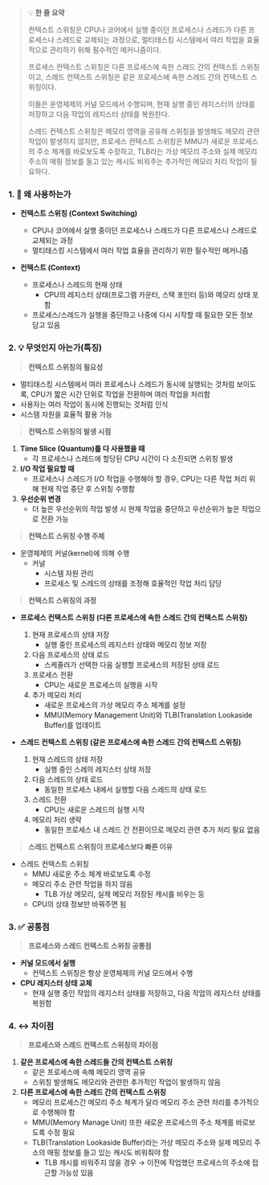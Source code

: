 > 💡 **한 줄 요약**
>
> 컨텍스트 스위칭은 CPU나 코어에서 실행 중이던 프로세스나 스레드가 다른 프로세스나 스레드로 교체되는 과정으로, 멀티태스킹 시스템에서 여러 작업을 효율적으로 관리하기 위해 필수적인 메커니즘이다.
>
> 프로세스 컨텍스트 스위칭은 다른 프로세스에 속한 스레드 간의 컨텍스트 스위칭이고, 스레드 컨텍스트 스위칭은 같은 프로세스에 속한 스레드 간의 컨텍스트 스위칭이다.
>
> 이들은 운영체제의 커널 모드에서 수행되며, 현재 실행 중인 레지스터의 상태를 저장하고 다음 작업의 레지스터 상태를 복원한다.
>
> 스레드 컨텍스트 스위칭은 메모리 영역을 공유해 스위칭을 발생해도 메모리 관련 작업이 발생하지 않지만, 프로세스 컨텍스트 스위칭은 MMU가 새로운 프로세스의 주소 체계를 바로보도록 수정하고, TLB라는 가상 메모리 주소와 실제 메모리 주소의 매핑 정보를 들고 있는 캐시도 비워주는 추가적인 메모리 처리 작업이 필요하다.

### 1. 🤔 왜 사용하는가

- **컨텍스트 스위칭 (Context Switching)**

  - CPU나 코어에서 실행 중이던 프로세스나 스레드가 다른 프로세스나 스레드로 교체되는 과정
  - 멀티태스킹 시스템에서 여러 작업 효율을 관리하기 위한 필수적인 메커니즘

- **컨텍스트 (Context)**
  - 프로세스나 스레드의 현재 상태
    - CPU의 레지스터 상태(프로그램 카운터, 스택 포인터 등)와 메모리 상태 포함
  - 프로세스/스레드가 실행을 중단하고 나중에 다시 시작할 때 필요한 모든 정보 담고 있음

### 2. 💡 무엇인지 아는가(특징)

> **컨텍스트 스위칭의 필요성**

- 멀티태스킹 시스템에서 여러 프로세스나 스레드가 동시에 실행되는 것처럼 보이도록,
  CPU가 짧은 시간 단위로 작업을 전환하며 여러 작업을 처리함
- 사용자는 여러 작업이 동시에 진행되는 것처럼 인식
- 시스템 자원을 효율적 활용 가능

> **컨텍스트 스위칭의 발생 시점**

1. **Time Slice (Quantum)를 다 사용했을 때**
   - 각 프로세스나 스레드에 할당된 CPU 시간이 다 소진되면 스위칭 발생
2. **I/O 작업 필요할 때**
   - 프로세스나 스레드가 I/O 작업을 수행해야 할 경우, CPU는 다른 작업 처리 위해 현재 작업 중단 후 스위칭 수행함
3. **우선순위 변경**
   - 더 높은 우선순위의 작업 발생 시 현재 작업을 중단하고 우선순위가 높은 작업으로 전환 가능

> **컨텍스트 스위칭 수행 주체**

- 운영체제의 커널(kernel)에 의해 수행
  - 커널
    - 시스템 자원 관리
    - 프로세스 및 스레드의 상태를 조정해 효율적인 작업 처리 담당

> **컨텍스트 스위칭의 과정**

- **프로세스 컨텍스트 스위칭 (다른 프로세스에 속한 스레드 간의 컨텍스트 스위칭)**

  1. 현재 프로세스의 상태 저장
     - 실행 중인 프로세스의 레지스터 상태와 메모리 정보 저장
  2. 다음 프로세스의 상태 로드
     - 스케줄러가 선택한 다음 실행할 프로세스의 저장된 상태 로드
  3. 프로세스 전환
     - CPU는 새로운 프로세스의 실행을 시작
  4. 추가 메모리 처리
     - 새로운 프로세스의 가상 메모리 주소 체계를 설정
     - MMU(Memory Management Unit)와 TLB(Translation Lookaside Buffer)를 업데이트

- **스레드 컨텍스트 스위칭 (같은 프로세스에 속한 스레드 간의 컨텍스트 스위칭)**
  1. 현재 스레드의 상태 저장
     - 실행 중인 스레의 레지스터 상태 저장
  2. 다음 스레드의 상태 로드
     - 동일한 프로세스 내에서 실행할 다음 스레드의 상태 로드
  3. 스레드 전환
     - CPU는 새로운 스레드의 실행 시작
  4. 메모리 처리 생략
     - 동일한 프로세스 내 스레드 간 전환이므로 메모리 관련 추가 처리 필요 없음

> **스레드 컨텍스트 스위칭이 프로세스보다 빠른 이유**

- 스레드 컨텍스트 스위칭
  - MMU 새로운 주소 체계 바로보도록 수정
  - 메모리 주소 관련 작업을 하지 않음
    - TLB 가상 메모리, 실제 메모리 저장된 캐시를 비우는 등
  - CPU의 상태 정보만 바꿔주면 됨

### 3. ✅ 공통점

> **프로세스와 스레드 컨텍스트 스위칭 공통점**

- **커널 모드에서 실행**
  - 컨텍스트 스위칭은 항상 운영체제의 커널 모드에서 수행
- **CPU 레지스터 상태 교체**
  - 현재 실행 중인 작업의 레지스터 상태를 저장하고, 다음 작업의 레지스터 상태를 복원함

### 4. ↔️ 차이점

> **프로세스와 스레드 컨텍스트 스위칭의 차이점**

1. **같은 프로세스에 속한 스레드들 간의 컨텍스트 스위칭**
   - 같은 프로세스에 속해 메모리 영역 공유
   - 스위칭 발생해도 메모리와 관련한 추가적인 작업이 발생하지 않음
2. **다른 프로세스에 속한 스레드 간의 컨텍스트 스위칭**
   - 메모리 프로세스간 메모리 주소 체계가 달라 메모리 주소 관련 처리를 추가적으로 수행해야 함
   - MMU(Memory Manage Unit) 또한 새로운 프로세스의 주소 체계를 바로보도록 수정 필요
   - TLB(Translation Lookaside Buffer)라는 가상 메모리 주소와 실제 메모리 주소의 매핑 정보를 들고 있는 캐시도 비워줘야 함
     - TLB 캐시를 비워주지 않을 경우
       → 이전에 작업했던 프로세스의 주소에 접근할 가능성 있음

